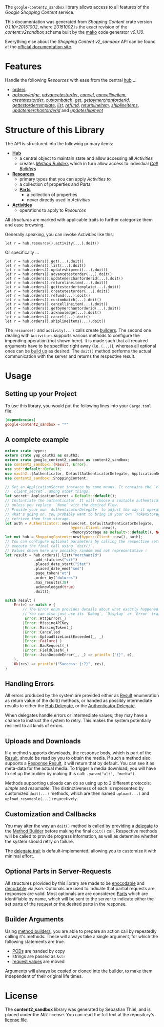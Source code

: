 <!---
DO NOT EDIT !
This file was generated automatically from 'src/mako/api/README.md.mako'
DO NOT EDIT !
-->
The `google-content2_sandbox` library allows access to all features of the *Google Shopping Content* service.

This documentation was generated from *Shopping Content* crate version *0.1.10+20151002*, where *20151002* is the exact revision of the *content:v2sandbox* schema built by the [mako](http://www.makotemplates.org/) code generator *v0.1.10*.

Everything else about the *Shopping Content* *v2_sandbox* API can be found at the
[official documentation site](https://developers.google.com/shopping-content).
# Features

Handle the following *Resources* with ease from the central [hub](http://byron.github.io/google-apis-rs/google_content2_sandbox/struct.ShoppingContent.html) ... 

* [orders](http://byron.github.io/google-apis-rs/google_content2_sandbox/struct.Order.html)
 * [*acknowledge*](http://byron.github.io/google-apis-rs/google_content2_sandbox/struct.OrderAcknowledgeCall.html), [*advancetestorder*](http://byron.github.io/google-apis-rs/google_content2_sandbox/struct.OrderAdvancetestorderCall.html), [*cancel*](http://byron.github.io/google-apis-rs/google_content2_sandbox/struct.OrderCancelCall.html), [*cancellineitem*](http://byron.github.io/google-apis-rs/google_content2_sandbox/struct.OrderCancellineitemCall.html), [*createtestorder*](http://byron.github.io/google-apis-rs/google_content2_sandbox/struct.OrderCreatetestorderCall.html), [*custombatch*](http://byron.github.io/google-apis-rs/google_content2_sandbox/struct.OrderCustombatchCall.html), [*get*](http://byron.github.io/google-apis-rs/google_content2_sandbox/struct.OrderGetCall.html), [*getbymerchantorderid*](http://byron.github.io/google-apis-rs/google_content2_sandbox/struct.OrderGetbymerchantorderidCall.html), [*gettestordertemplate*](http://byron.github.io/google-apis-rs/google_content2_sandbox/struct.OrderGettestordertemplateCall.html), [*list*](http://byron.github.io/google-apis-rs/google_content2_sandbox/struct.OrderListCall.html), [*refund*](http://byron.github.io/google-apis-rs/google_content2_sandbox/struct.OrderRefundCall.html), [*returnlineitem*](http://byron.github.io/google-apis-rs/google_content2_sandbox/struct.OrderReturnlineitemCall.html), [*shiplineitems*](http://byron.github.io/google-apis-rs/google_content2_sandbox/struct.OrderShiplineitemCall.html), [*updatemerchantorderid*](http://byron.github.io/google-apis-rs/google_content2_sandbox/struct.OrderUpdatemerchantorderidCall.html) and [*updateshipment*](http://byron.github.io/google-apis-rs/google_content2_sandbox/struct.OrderUpdateshipmentCall.html)




# Structure of this Library

The API is structured into the following primary items:

* **[Hub](http://byron.github.io/google-apis-rs/google_content2_sandbox/struct.ShoppingContent.html)**
    * a central object to maintain state and allow accessing all *Activities*
    * creates [*Method Builders*](http://byron.github.io/google-apis-rs/google_content2_sandbox/trait.MethodsBuilder.html) which in turn
      allow access to individual [*Call Builders*](http://byron.github.io/google-apis-rs/google_content2_sandbox/trait.CallBuilder.html)
* **[Resources](http://byron.github.io/google-apis-rs/google_content2_sandbox/trait.Resource.html)**
    * primary types that you can apply *Activities* to
    * a collection of properties and *Parts*
    * **[Parts](http://byron.github.io/google-apis-rs/google_content2_sandbox/trait.Part.html)**
        * a collection of properties
        * never directly used in *Activities*
* **[Activities](http://byron.github.io/google-apis-rs/google_content2_sandbox/trait.CallBuilder.html)**
    * operations to apply to *Resources*

All *structures* are marked with applicable traits to further categorize them and ease browsing.

Generally speaking, you can invoke *Activities* like this:

```Rust,ignore
let r = hub.resource().activity(...).doit()
```

Or specifically ...

```ignore
let r = hub.orders().get(...).doit()
let r = hub.orders().list(...).doit()
let r = hub.orders().updateshipment(...).doit()
let r = hub.orders().advancetestorder(...).doit()
let r = hub.orders().updatemerchantorderid(...).doit()
let r = hub.orders().returnlineitem(...).doit()
let r = hub.orders().gettestordertemplate(...).doit()
let r = hub.orders().createtestorder(...).doit()
let r = hub.orders().refund(...).doit()
let r = hub.orders().custombatch(...).doit()
let r = hub.orders().cancellineitem(...).doit()
let r = hub.orders().getbymerchantorderid(...).doit()
let r = hub.orders().acknowledge(...).doit()
let r = hub.orders().cancel(...).doit()
let r = hub.orders().shiplineitems(...).doit()
```

The `resource()` and `activity(...)` calls create [builders][builder-pattern]. The second one dealing with `Activities` 
supports various methods to configure the impending operation (not shown here). It is made such that all required arguments have to be 
specified right away (i.e. `(...)`), whereas all optional ones can be [build up][builder-pattern] as desired.
The `doit()` method performs the actual communication with the server and returns the respective result.

# Usage

## Setting up your Project

To use this library, you would put the following lines into your `Cargo.toml` file:

```toml
[dependencies]
google-content2_sandbox = "*"
```

## A complete example

```Rust
extern crate hyper;
extern crate yup_oauth2 as oauth2;
extern crate google_content2_sandbox as content2_sandbox;
use content2_sandbox::{Result, Error};
use std::default::Default;
use oauth2::{Authenticator, DefaultAuthenticatorDelegate, ApplicationSecret, MemoryStorage};
use content2_sandbox::ShoppingContent;

// Get an ApplicationSecret instance by some means. It contains the `client_id` and 
// `client_secret`, among other things.
let secret: ApplicationSecret = Default::default();
// Instantiate the authenticator. It will choose a suitable authentication flow for you, 
// unless you replace  `None` with the desired Flow.
// Provide your own `AuthenticatorDelegate` to adjust the way it operates and get feedback about 
// what's going on. You probably want to bring in your own `TokenStorage` to persist tokens and
// retrieve them from storage.
let auth = Authenticator::new(&secret, DefaultAuthenticatorDelegate,
                              hyper::Client::new(),
                              <MemoryStorage as Default>::default(), None);
let mut hub = ShoppingContent::new(hyper::Client::new(), auth);
// You can configure optional parameters by calling the respective setters at will, and
// execute the final call using `doit()`.
// Values shown here are possibly random and not representative !
let result = hub.orders().list("merchantId")
             .add_statuses("sit")
             .placed_date_start("Stet")
             .placed_date_end("sed")
             .page_token("et")
             .order_by("dolores")
             .max_results(38)
             .acknowledged(true)
             .doit();

match result {
    Err(e) => match e {
        // The Error enum provides details about what exactly happened.
        // You can also just use its `Debug`, `Display` or `Error` traits
         Error::HttpError(_)
        |Error::MissingAPIKey
        |Error::MissingToken(_)
        |Error::Cancelled
        |Error::UploadSizeLimitExceeded(_, _)
        |Error::Failure(_)
        |Error::BadRequest(_)
        |Error::FieldClash(_)
        |Error::JsonDecodeError(_, _) => println!("{}", e),
    },
    Ok(res) => println!("Success: {:?}", res),
}

```
## Handling Errors

All errors produced by the system are provided either as [Result](http://byron.github.io/google-apis-rs/google_content2_sandbox/enum.Result.html) enumeration as return value of 
the doit() methods, or handed as possibly intermediate results to either the 
[Hub Delegate](http://byron.github.io/google-apis-rs/google_content2_sandbox/trait.Delegate.html), or the [Authenticator Delegate](http://byron.github.io/google-apis-rs/google_content2_sandbox/../yup-oauth2/trait.AuthenticatorDelegate.html).

When delegates handle errors or intermediate values, they may have a chance to instruct the system to retry. This 
makes the system potentially resilient to all kinds of errors.

## Uploads and Downloads
If a method supports downloads, the response body, which is part of the [Result](http://byron.github.io/google-apis-rs/google_content2_sandbox/enum.Result.html), should be
read by you to obtain the media.
If such a method also supports a [Response Result](http://byron.github.io/google-apis-rs/google_content2_sandbox/trait.ResponseResult.html), it will return that by default.
You can see it as meta-data for the actual media. To trigger a media download, you will have to set up the builder by making
this call: `.param("alt", "media")`.

Methods supporting uploads can do so using up to 2 different protocols: 
*simple* and *resumable*. The distinctiveness of each is represented by customized 
`doit(...)` methods, which are then named `upload(...)` and `upload_resumable(...)` respectively.

## Customization and Callbacks

You may alter the way an `doit()` method is called by providing a [delegate](http://byron.github.io/google-apis-rs/google_content2_sandbox/trait.Delegate.html) to the 
[Method Builder](http://byron.github.io/google-apis-rs/google_content2_sandbox/trait.CallBuilder.html) before making the final `doit()` call. 
Respective methods will be called to provide progress information, as well as determine whether the system should 
retry on failure.

The [delegate trait](http://byron.github.io/google-apis-rs/google_content2_sandbox/trait.Delegate.html) is default-implemented, allowing you to customize it with minimal effort.

## Optional Parts in Server-Requests

All structures provided by this library are made to be [enocodable](http://byron.github.io/google-apis-rs/google_content2_sandbox/trait.RequestValue.html) and 
[decodable](http://byron.github.io/google-apis-rs/google_content2_sandbox/trait.ResponseResult.html) via *json*. Optionals are used to indicate that partial requests are responses 
are valid.
Most optionals are are considered [Parts](http://byron.github.io/google-apis-rs/google_content2_sandbox/trait.Part.html) which are identifiable by name, which will be sent to 
the server to indicate either the set parts of the request or the desired parts in the response.

## Builder Arguments

Using [method builders](http://byron.github.io/google-apis-rs/google_content2_sandbox/trait.CallBuilder.html), you are able to prepare an action call by repeatedly calling it's methods.
These will always take a single argument, for which the following statements are true.

* [PODs][wiki-pod] are handed by copy
* strings are passed as `&str`
* [request values](http://byron.github.io/google-apis-rs/google_content2_sandbox/trait.RequestValue.html) are moved

Arguments will always be copied or cloned into the builder, to make them independent of their original life times.

[wiki-pod]: http://en.wikipedia.org/wiki/Plain_old_data_structure
[builder-pattern]: http://en.wikipedia.org/wiki/Builder_pattern
[google-go-api]: https://github.com/google/google-api-go-client

# License
The **content2_sandbox** library was generated by Sebastian Thiel, and is placed 
under the *MIT* license.
You can read the full text at the repository's [license file][repo-license].

[repo-license]: https://github.com/Byron/google-apis-rs/LICENSE.md
